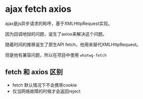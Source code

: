 # ajax fetch axios

ajax是js异步请求的称呼，基于XMLHttpRequest实现。

因为回调地狱的问题，诞生了axios来解决这个问题。

随着时间的推移诞生了原生API fetch，他用来替代XMLHttpRequest。

但是他有兼容问题，所以在项目中使用 `whatwg-fetch`


## fetch 和 axios 区别
- fetch 默认情况下不会携带cookie
- 仅当网络故障的时候才会返回reject

